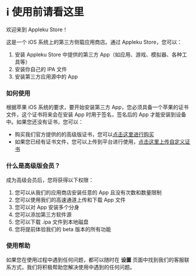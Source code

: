 # ℹ️ 使用前请看这里

欢迎来到 Appleku Store！

这是一个 iOS 系统上的第三方侧载应用商店。通过 Appleku Store，您可以：

1. 安装 Appleku Store 中提供的第三方 App（如应用、游戏、模拟器、各种工具等）
2. 安装你自己的 IPA 文件
3. 安装第三方应用源中的 App

### 如何使用

根据苹果 iOS 系统的要求，要开始安装第三方 App，您必须具备一个苹果的证书文件，这个证书将来会在安装 App 时用于签名，签名后的 App 才能安装到设备中。如果您还没有证书，您可以：

- 购买我们官方提供的的高级版证书，您可以[点击这里进行购买](buy-premium)
- 如果您已经有证书文件，您可以上传到平台进行使用，[点击这里上传自定义证书](upload-certificate)

### 什么是高级版会员？

成为高级会员后，您将获得以下权限：

1. 您可以从我们的应用商店安装任意的 App 且没有次数和数量限制
2. 您可以使用我们的高速通道上传和下载 App 文件
3. 您可以对 App 安装多个分身
4. 您可以添加第三方软件源
5. 您可以下载 .ipa 文件到本地磁盘
6. 您将提前体验我们的 beta 版本的所有功能

### 使用帮助

如果您在使用过程中遇到任何问题，都可以随时在 **设置** 页面中找到我们的客服联系方式，我们将积极帮助您解决使用中遇到的任何问题。
